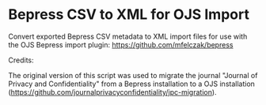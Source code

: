 # Bepress CSV to XML for OJS Import

Convert exported Bepress CSV metadata to XML import files for use with the OJS Bepress import plugin:
https://github.com/mfelczak/bepress

Credits:

The original version of this script was used to migrate the journal "Journal of Privacy and Confidentiality" from a Bepress installation to a OJS installation (https://github.com/journalprivacyconfidentiality/jpc-migration).
